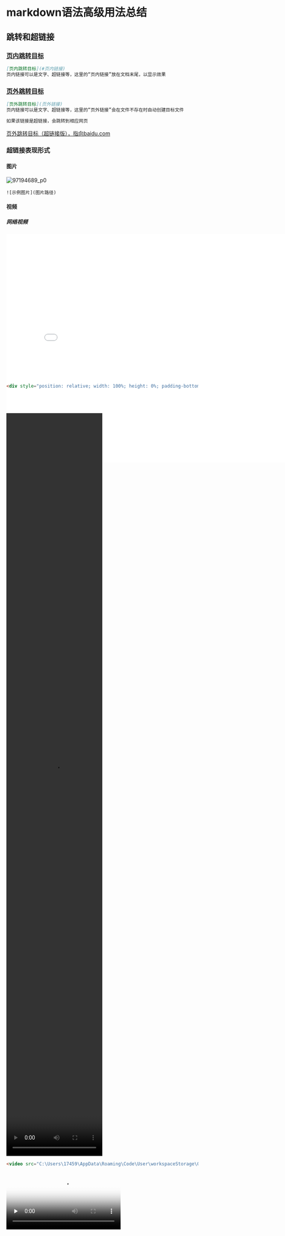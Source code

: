# markdown语法高级用法总结

## 跳转和超链接

### [页内跳转目标](#页内链接)

```markdown
[页内跳转目标](#页内链接)
页内链接可以是文字、超链接等，这里的“页内链接”放在文档末尾，以显示效果
```

### [页外跳转目标](页外链接)

```markdown
[页外跳转目标](页外链接)
页内链接可以是文字、超链接等，这里的“页外链接”会在文件不存在时自动创建目标文件

如果该链接是超链接，会跳转到相应网页
```

[页外跳转目标（超链接版），指向baidu.com](https://www.baidu.com)

### 超链接表现形式

#### 图片

![97194689_p0](E:\个人文件\97194689_p0.webp) 

```
![示例图片](图片路径)
```

#### 视频

##### 网络视频

<div style="position: relative; width: 100%; height: 0%; padding-bottom: 75%"><iframe src="//player.bilibili.com/player.html?aid=68833391&bvid=BV12J411M7Sj&cid=119292753&page=19" scrolling="no" border="0" frameborder="no" framespacing="0" allowfullscreen="true" height=600 width=800> </iframe></div>



```markdown
<div style="position: relative; width: 100%; height: 0%; padding-bottom: 75%"><iframe src="//player.bilibili.com/player.html?aid=68833391&bvid=BV12J411M7Sj&cid=119292753&page=19" scrolling="no" border="0" frameborder="no" framespacing="0" allowfullscreen="true" height=600 width=800> </iframe></div>
```



##### 本地视频

<!-- mp4格式 -->

<video src="C:\Users\17459\AppData\Roaming\Code\User\workspaceStorage\04c58040a506cd8c718822c4da59a620\redhat.java\jdt_ws\code_65d864e3\bin\html\videotag\movie.mp4" width=50% height=50%></video>

```markdown
<video src="C:\Users\17459\AppData\Roaming\Code\User\workspaceStorage\04c58040a506cd8c718822c4da59a620\redhat.java\jdt_ws\code_65d864e3\bin\html\videotag\movie.mp4"></video>
```



<!-- webm格式 -->

<video id="video" controls="" preload="none" poster="封面">
      <source id="webm" src="webm格式视频" type="video/webm">
</videos>

<!-- ovg格式 -->

<video id="video" controls="" preload="none" poster="封面">
      <source id="ogv" src="ogv格式视频" type="video/ogv">
</videos>

##### gif

![](https://media0.giphy.com/media/l41JWw65TcBGjPpRK/giphy.gif)

```mark
![](https://media0.giphy.com/media/l41JWw65TcBGjPpRK/giphy.gif)
```









## 附加信息

页内链接

[跳转和超链接](#跳转和超链接)

经实验，typora 1.3.8仅支持页内从后往前跳转，不支持从前往后跳转